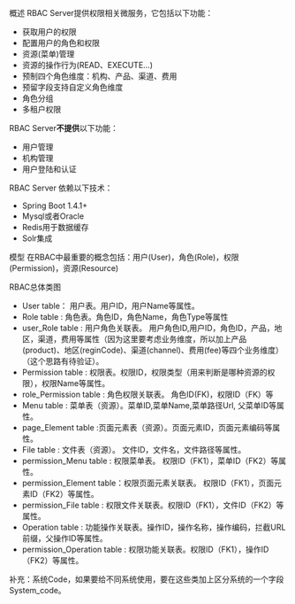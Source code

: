 概述
RBAC Server提供权限相关微服务，它包括以下功能： 
* 获取用户的权限 
* 配置用户的角色和权限 
* 资源(菜单)管理 
* 资源的操作行为(READ、EXECUTE…) 
* 预制四个角色维度：机构、产品、渠道、费用 
* 预留字段支持自定义角色维度 
* 角色分组 
* 多租户权限

RBAC Server**不提供**以下功能： 
* 用户管理 
* 机构管理 
* 用户登陆和认证

RBAC Server 依赖以下技术： 
* Spring Boot 1.4.1+ 
* Mysql或者Oracle 
* Redis用于数据缓存 
* Solr集成

模型
在RBAC中最重要的概念包括：用户(User)，角色(Role)，权限(Permission)，资源(Resource)

RBAC总体类图
- User table： 用户表。用户ID，用户Name等属性。 
- Role table : 角色表。角色ID，角色Name，角色Type等属性 
- user_Role table : 用户角色关联表。 用户角色ID,用户ID，角色ID，产品，地区，渠道，费用等属性（因为这里要考虑业务维度，所以加上产品(product)、地区(reginCode)、渠道(channel)、费用(fee)等四个业务维度）（这个思路有待验证）。 
- Permission table : 权限表。权限ID，权限类型（用来判断是哪种资源的权限），权限Name等属性。 
- role_Permission table : 角色权限关联表。 角色ID(FK)，权限ID（FK）等 
- Menu table : 菜单表（资源）。菜单ID,菜单Name,菜单路径Url, 父菜单ID等属性。 
- page_Element table :页面元素表（资源）。页面元素ID，页面元素编码等属性。 
- File table : 文件表（资源）。 文件ID，文件名，文件路径等属性。 
- permission_Menu table : 权限菜单表。 权限ID（FK1），菜单ID（FK2）等属性。 
- permission_Element table：权限页面元素关联表。 权限ID（FK1），页面元素ID（FK2）等属性。 
- permission_File table : 权限文件关联表。权限ID（FK1），文件ID（FK2）等属性。 
- Operation table : 功能操作关联表。操作ID，操作名称，操作编码，拦截URL前缀，父操作ID等属性。 
- permission_Operation table : 权限功能关联表。权限ID（FK1），操作ID（FK2）等属性。

补充：系统Code，如果要给不同系统使用，要在这些类加上区分系统的一个字段System_code。

